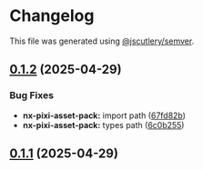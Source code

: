 # Changelog

This file was generated using [@jscutlery/semver](https://github.com/jscutlery/semver).

## [0.1.2](https://github.com/plastic-ant/packages/compare/nx-pixi-asset-pack@0.1.1...nx-pixi-asset-pack@0.1.2) (2025-04-29)


### Bug Fixes

* **nx-pixi-asset-pack:** import path ([67fd82b](https://github.com/plastic-ant/packages/commit/67fd82b2e90ae563162dffc868d76a3a528d19d5))
* **nx-pixi-asset-pack:** types path ([6c0b255](https://github.com/plastic-ant/packages/commit/6c0b2554d8ce9dc410236790058f1fda66d4279b))

## [0.1.1](https://github.com/plastic-ant/packages/compare/nx-pixi-asset-pack@0.1.0...nx-pixi-asset-pack@0.1.1) (2025-04-29)
